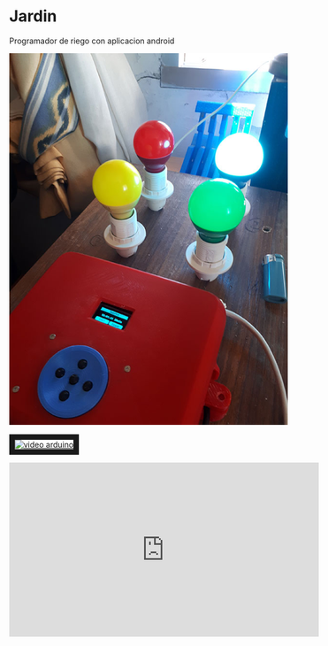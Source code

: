 # Jardin
 Programador de riego con aplicacion android
 
![Alt text](doc/1.jpg?raw=true "Proto")

<a href="http://www.youtube.com/watch?feature=player_embedded&v=o1RGblmhq54
" target="_blank"><img src="http://img.youtube.com/vi/o1RGblmhq54/0.jpg" 
alt="video arduino" width="800" height="600" border="10" /></a>

<iframe width="560" height="315" src="https://www.youtube.com/embed/o1RGblmhq54" frameborder="0" allow="accelerometer; autoplay; encrypted-media; gyroscope; picture-in-picture" allowfullscreen></iframe>
